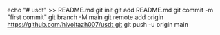 echo "# usdt" >> README.md
git init
git add README.md
git commit -m "first commit"
git branch -M main
git remote add origin https://github.com/hivoltazh007/usdt.git
git push -u origin main
